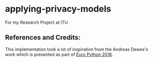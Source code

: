 # applying-privacy-models
For my Research Project at ITU


## References and Credits:

This implementation took a lot of inspiration from the Andreas Dewes's work which is presented as part of [Euro Python 2018](https://ep2018.europython.eu/conference/talks/privacy-for-data-scientists).
